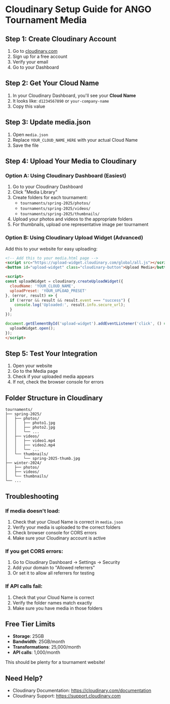 # Cloudinary Setup Guide for ANGO Tournament Media

## Step 1: Create Cloudinary Account
1. Go to [cloudinary.com](https://cloudinary.com)
2. Sign up for a free account
3. Verify your email
4. Go to your Dashboard

## Step 2: Get Your Cloud Name
1. In your Cloudinary Dashboard, you'll see your **Cloud Name**
2. It looks like: `d1234567890` or `your-company-name`
3. Copy this value

## Step 3: Update media.json
1. Open `media.json`
2. Replace `YOUR_CLOUD_NAME_HERE` with your actual Cloud Name
3. Save the file

## Step 4: Upload Your Media to Cloudinary

### Option A: Using Cloudinary Dashboard (Easiest)
1. Go to your Cloudinary Dashboard
2. Click "Media Library"
3. Create folders for each tournament:
   - `tournaments/spring-2025/photos/`
   - `tournaments/spring-2025/videos/`
   - `tournaments/spring-2025/thumbnails/`
4. Upload your photos and videos to the appropriate folders
5. For thumbnails, upload one representative image per tournament

### Option B: Using Cloudinary Upload Widget (Advanced)
Add this to your website for easy uploading:

```html
<!-- Add this to your media.html page -->
<script src="https://upload-widget.cloudinary.com/global/all.js"></script>
<button id="upload-widget" class="cloudinary-button">Upload Media</button>

<script>
const uploadWidget = cloudinary.createUploadWidget({
  cloudName: 'YOUR_CLOUD_NAME',
  uploadPreset: 'YOUR_UPLOAD_PRESET'
}, (error, result) => {
  if (!error && result && result.event === "success") {
    console.log('Uploaded:', result.info.secure_url);
  }
});

document.getElementById('upload-widget').addEventListener('click', () => {
  uploadWidget.open();
});
</script>
```

## Step 5: Test Your Integration
1. Open your website
2. Go to the Media page
3. Check if your uploaded media appears
4. If not, check the browser console for errors

## Folder Structure in Cloudinary
```
tournaments/
├── spring-2025/
│   ├── photos/
│   │   ├── photo1.jpg
│   │   ├── photo2.jpg
│   │   └── ...
│   ├── videos/
│   │   ├── video1.mp4
│   │   ├── video2.mp4
│   │   └── ...
│   └── thumbnails/
│       └── spring-2025-thumb.jpg
├── winter-2024/
│   ├── photos/
│   ├── videos/
│   └── thumbnails/
└── ...
```

## Troubleshooting

### If media doesn't load:
1. Check that your Cloud Name is correct in `media.json`
2. Verify your media is uploaded to the correct folders
3. Check browser console for CORS errors
4. Make sure your Cloudinary account is active

### If you get CORS errors:
1. Go to Cloudinary Dashboard → Settings → Security
2. Add your domain to "Allowed referrers"
3. Or set it to allow all referrers for testing

### If API calls fail:
1. Check that your Cloud Name is correct
2. Verify the folder names match exactly
3. Make sure you have media in those folders

## Free Tier Limits
- **Storage**: 25GB
- **Bandwidth**: 25GB/month
- **Transformations**: 25,000/month
- **API calls**: 1,000/month

This should be plenty for a tournament website!

## Need Help?
- Cloudinary Documentation: https://cloudinary.com/documentation
- Cloudinary Support: https://support.cloudinary.com
